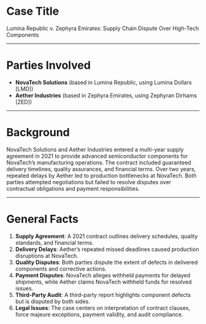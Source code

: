 

# Case Title  
Lumina Republic v. Zephyra Emirates: Supply Chain Dispute Over High-Tech Components  

---

# Parties Involved  
- **NovaTech Solutions** (based in Lumina Republic, using Lumina Dollars [LMD])  
- **Aether Industries** (based in Zephyra Emirates, using Zephyran Dirhams [ZED])  

---

# Background  
NovaTech Solutions and Aether Industries entered a multi-year supply agreement in 2021 to provide advanced semiconductor components for NovaTech’s manufacturing operations. The contract included guaranteed delivery timelines, quality assurances, and financial terms. Over two years, repeated delays by Aether led to production bottlenecks at NovaTech. Both parties attempted negotiations but failed to resolve disputes over contractual obligations and payment responsibilities.  

---

# General Facts  
1. **Supply Agreement**: A 2021 contract outlines delivery schedules, quality standards, and financial terms.  
2. **Delivery Delays**: Aether’s repeated missed deadlines caused production disruptions at NovaTech.  
3. **Quality Disputes**: Both parties dispute the extent of defects in delivered components and corrective actions.  
4. **Payment Disputes**: NovaTech alleges withheld payments for delayed shipments, while Aether claims NovaTech withheld funds for resolved issues.  
5. **Third-Party Audit**: A third-party report highlights component defects but is disputed by both sides.  
6. **Legal Issues**: The case centers on interpretation of contract clauses, force majeure exceptions, payment validity, and audit compliance.